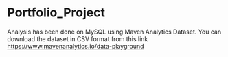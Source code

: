 # Portfolio_Project
Analysis has been done on MySQL using Maven Analytics Dataset.
You can download the dataset in CSV format from this link https://www.mavenanalytics.io/data-playground
